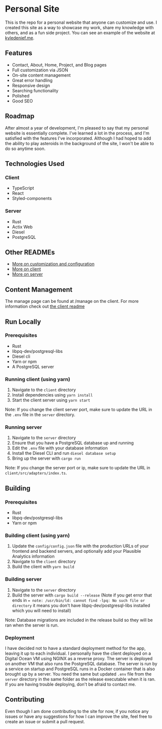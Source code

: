 # Personal Site

This is the repo for a personal website that anyone can customize and use. I created this site as a way to showcase my work, share my knowledge with others, and as a fun side project. You can see an example of the website at [kyledenief.me](https://kyledenief.me/).

## Features

- Contact, About, Home, Project, and Blog pages
- Full customization via JSON
- On-site content management
- Great error handling
- Responsive design
- Searching functionality
- Polished
- Good SEO

## Roadmap

After almost a year of development, I'm pleased to say that my personal website is essentially complete. I've learned a lot in the process, and I'm satisfied with the features I've incorporated. Although I had hoped to add the ability to play asteroids in the background of the site, I won't be able to do so anytime soon.

## Technologies Used

### Client

- TypeScript
- React
- Styled-components

### Server

- Rust
- Actix Web
- Diesel
- PostgreSQL

## Other READMEs

- [More on customization and configuration](/config/README.md)
- [More on client](/client/README.md)
- [More on server](/server/README.md)

## Content Management

The manage page can be found at /manage on the client. For more information check out [the client readme](/client/README.md)

## Run Locally

### Prerequisites

- Rust
- libpq-dev/postgresql-libs
- Diesel cli
- Yarn or npm
- A PostgreSQL server

### Running client (using yarn)

1. Navigate to the `client` directory
2. Install dependencies using `yarn install`
3. Start the client server using `yarn start`

Note: If you change the client server port, make sure to update the URL in the `.env` file in the `server` directory.

### Running server

1. Navigate to the `server` directory
2. Ensure that you have a PostgreSQL database up and running
3. Edit the `.env` file with your database information
4. Install the Diesel CLI and run `diesel database setup`
5. Bring up the server with `cargo run`

Note: If you change the server port or ip, make sure to update the URL in `client/src/adapters/index.ts`.

## Building

### Prerequisites

- Rust
- libpq-dev/postgresql-libs
- Yarn or npm

### Building client (using yarn)

1. Update the `config/config.json` file with the production URLs of your frontend and backend servers, and optionally add your Plausible Analytics information
2. Navigate to the `client` directory
3. Build the client with `yarn build`

### Building server

1. Navigate to the `server` directory
2. Build the server with `cargo build --release` (Note if you get error that ends in `= note: /usr/bin/ld: cannot find -lpq: No such file or directory` it means you don't have libpq-dev/postgresql-libs installed which you will need to install)

Note: Database migrations are included in the release build so they will be ran when the server is run.

### Deployment

I have decided not to have a standard deployment method for the app, leaving it up to each individual. I personally have the client deployed on a Digital Ocean VM using NGINX as a reverse proxy. The server is deployed on another VM that also runs the PostgreSQL database. The server is run by a service on startup and PostgreSQL runs in a Docker container that is also brought up by a server. You need the same but updated `.env` file from the `server` directory in the same folder as the release executable when it is ran. If you are having trouble deploying, don't be afraid to contact me.

## Contributing

Even though I am done contributing to the site for now, if you notice any issues or have any suggestions for how I can improve the site, feel free to create an issue or submit a pull request.
